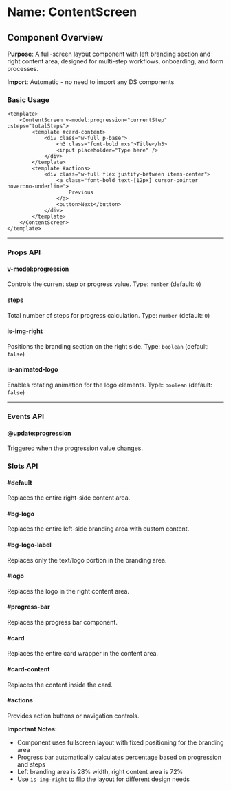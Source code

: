 # Name: ContentScreen
## Component Overview

**Purpose**: A full-screen layout component with left branding section and right content area, designed for multi-step workflows, onboarding, and form processes.

**Import**: Automatic - no need to import any DS components

### Basic Usage

```vue
<template>
    <ContentScreen v-model:progression="currentStep" :steps="totalSteps">
        <template #card-content>
            <div class="w-full p-base">
                <h3 class="font-bold mxs">Title</h3>
                <input placeholder="Type here" />
            </div>
        </template>
        <template #actions>
            <div class="w-full flex justify-between items-center">
                <a class="font-bold text-[12px] cursor-pointer hover:no-underline">
                    Previous
                </a>
                <button>Next</button>
            </div>
        </template>
    </ContentScreen>
</template>
```

---

### Props API

#### v-model:progression
Controls the current step or progress value. Type: `number` (default: `0`)

#### steps
Total number of steps for progress calculation. Type: `number` (default: `0`)

#### is-img-right
Positions the branding section on the right side. Type: `boolean` (default: `false`)

#### is-animated-logo
Enables rotating animation for the logo elements. Type: `boolean` (default: `false`)

---

### Events API

#### @update:progression
Triggered when the progression value changes.

### Slots API

#### #default
Replaces the entire right-side content area.

#### #bg-logo
Replaces the entire left-side branding area with custom content.

#### #bg-logo-label
Replaces only the text/logo portion in the branding area.

#### #logo
Replaces the logo in the right content area.

#### #progress-bar
Replaces the progress bar component.

#### #card
Replaces the entire card wrapper in the content area.

#### #card-content
Replaces the content inside the card.

#### #actions
Provides action buttons or navigation controls.

**Important Notes:**
- Component uses fullscreen layout with fixed positioning for the branding area
- Progress bar automatically calculates percentage based on progression and steps
- Left branding area is 28% width, right content area is 72%
- Use `is-img-right` to flip the layout for different design needs